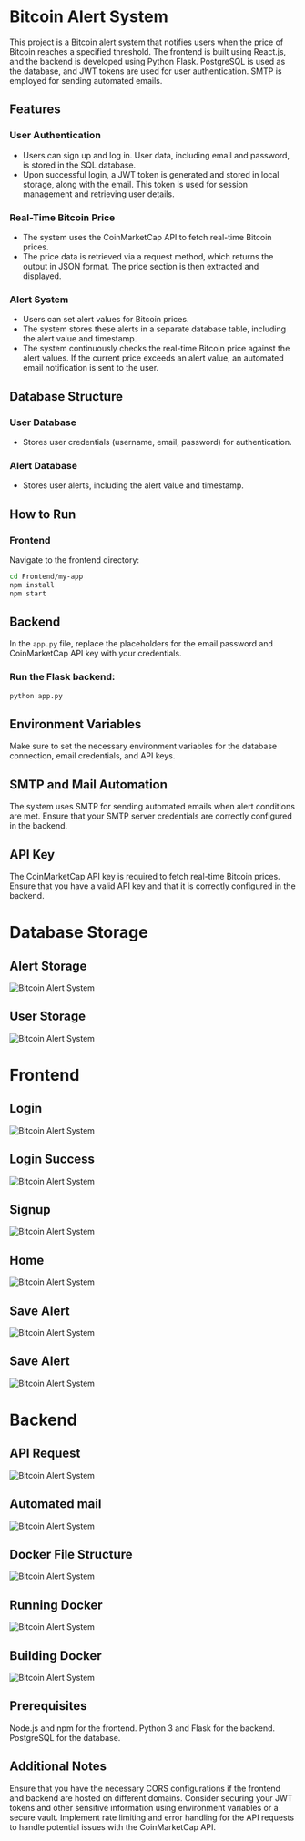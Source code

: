 # Bitcoin Alert System

This project is a Bitcoin alert system that notifies users when the price of Bitcoin reaches a specified threshold. The frontend is built using React.js, and the backend is developed using Python Flask. PostgreSQL is used as the database, and JWT tokens are used for user authentication. SMTP is employed for sending automated emails.

## Features

### User Authentication
- Users can sign up and log in. User data, including email and password, is stored in the SQL database.
- Upon successful login, a JWT token is generated and stored in local storage, along with the email. This token is used for session management and retrieving user details.

### Real-Time Bitcoin Price
- The system uses the CoinMarketCap API to fetch real-time Bitcoin prices.
- The price data is retrieved via a request method, which returns the output in JSON format. The price section is then extracted and displayed.

### Alert System
- Users can set alert values for Bitcoin prices.
- The system stores these alerts in a separate database table, including the alert value and timestamp.
- The system continuously checks the real-time Bitcoin price against the alert values. If the current price exceeds an alert value, an automated email notification is sent to the user.

## Database Structure

### User Database
- Stores user credentials (username, email, password) for authentication.

### Alert Database
- Stores user alerts, including the alert value and timestamp.

## How to Run

### Frontend
Navigate to the frontend directory:
```bash
cd Frontend/my-app
npm install
npm start
```
## Backend

In the `app.py` file, replace the placeholders for the email password and CoinMarketCap API key with your credentials.

### Run the Flask backend:

```bash
python app.py
```

## Environment Variables
Make sure to set the necessary environment variables for the database connection, email credentials, and API keys.

## SMTP and Mail Automation
The system uses SMTP for sending automated emails when alert conditions are met. Ensure that your SMTP server credentials are correctly configured in the backend.

## API Key
The CoinMarketCap API key is required to fetch real-time Bitcoin prices. Ensure that you have a valid API key and that it is correctly configured in the backend.

# Database Storage 

## Alert Storage
![Bitcoin Alert System](https://github.com/Mamlesh18/tanX.fi-Backend-Internship-/blob/main/images/alert_db.png)
## User Storage
![Bitcoin Alert System](https://github.com/Mamlesh18/tanX.fi-Backend-Internship-/blob/main/images/user_db.png)

# Frontend

## Login
![Bitcoin Alert System](https://github.com/Mamlesh18/tanX.fi-Backend-Internship-/blob/main/images/login.png)

## Login Success
![Bitcoin Alert System](https://github.com/Mamlesh18/tanX.fi-Backend-Internship-/blob/main/images/login_success.png)
## Signup
![Bitcoin Alert System](https://github.com/Mamlesh18/tanX.fi-Backend-Internship-/blob/main/images/signup.png)

## Home
![Bitcoin Alert System](https://github.com/Mamlesh18/tanX.fi-Backend-Internship-/blob/main/images/home.png)

## Save Alert
![Bitcoin Alert System](https://github.com/Mamlesh18/tanX.fi-Backend-Internship-/blob/main/images/save_alert.png)

## Save Alert
![Bitcoin Alert System](https://github.com/Mamlesh18/tanX.fi-Backend-Internship-/blob/main/images/your_alert.png)

# Backend

## API Request
![Bitcoin Alert System](https://github.com/Mamlesh18/tanX.fi-Backend-Internship-/blob/main/images/backend_api.png)


## Automated mail
![Bitcoin Alert System](https://github.com/Mamlesh18/tanX.fi-Backend-Internship-/blob/main/images/mail.png)

## Docker File Structure
![Bitcoin Alert System](https://github.com/Mamlesh18/tanX.fi-Backend-Internship-/blob/main/images/Docker_file_structure.png)

## Running Docker
![Bitcoin Alert System](https://github.com/Mamlesh18/tanX.fi-Backend-Internship-/blob/main/images/running_docker.png)

## Building Docker
![Bitcoin Alert System](https://github.com/Mamlesh18/tanX.fi-Backend-Internship-/blob/main/images/Building_docker_file.png)


## Prerequisites
Node.js and npm for the frontend.
Python 3 and Flask for the backend.
PostgreSQL for the database.

## Additional Notes
Ensure that you have the necessary CORS configurations if the frontend and backend are hosted on different domains.
Consider securing your JWT tokens and other sensitive information using environment variables or a secure vault.
Implement rate limiting and error handling for the API requests to handle potential issues with the CoinMarketCap API.


